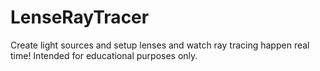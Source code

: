 # LenseRayTracer
Create light sources and setup lenses and watch ray tracing happen real time! Intended for educational purposes only. 

